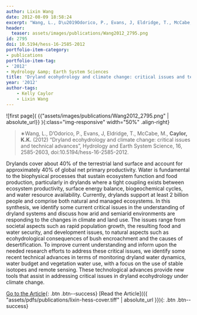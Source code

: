 ```yaml
---
author: Lixin Wang
date: 2012-08-09 18:58:24
excerpt: "Wang, L., D\u2019Odorico, P., Evans, J, Eldridge, T., McCabe, M., Caylor, K.K. (2012) \u201CDryland ecohydrology and climate change: critical issues and technical advances\u201D, Hydrology and Earth System Science, 16, 2585-2603, doi:10.5194/ hess-16-2585-2012."
header:
  teaser: assets/images/publications/Wang2012_2795.png
id: 2795
doi: 10.5194/hess-16-2585-2012
portfolio-item-category:
- publications
portfolio-item-tag:
- '2012'
- Hydrology &amp; Earth System Sciences
title: 'Dryland ecohydrology and climate change: critical issues and technical advances'
year: '2012'
author-tags:
    - Kelly Caylor
    - Lixin Wang
---
```


![first page]( {{"assets/images/publications/Wang2012_2795.png" | absolute_url}} ){:class="img-responsive" width="50%" .align-right}

> ∗Wang, L., D’Odorico, P., Evans, J, Eldridge, T., McCabe, M., **Caylor, K.K.** (2012) “Dryland ecohydrology and climate change: critical issues and technical advances”, Hydrology and Earth System Science, 16, 2585-2603, doi:10.5194/hess-16-2585-2012.


Drylands cover about 40% of the terrestrial land surface and account for approximately 40% of global net primary productivity. Water is fundamental to the biophysical processes that sustain ecosystem function and food production, particularly in drylands where a tight coupling exists between ecosystem productivity, surface energy balance, biogeochemical cycles, and water resource availability. Currently, drylands support at least 2 billion people and comprise both natural and managed ecosystems. In this synthesis, we identify some current critical issues in the understanding of dryland systems and discuss how arid and semiarid environments are responding to the changes in climate and land use. The issues range from societal aspects such as rapid population growth, the resulting food and water security, and development issues, to natural aspects such as ecohydrological consequences of bush encroachment and the causes of desertification. To improve current understanding and inform upon the needed research efforts to address these critical issues, we identify some recent technical advances in terms of monitoring dryland water dynamics, water budget and vegetation water use, with a focus on the use of stable isotopes and remote sensing. These technological advances provide new tools that assist in addressing critical issues in dryland ecohydrology under climate change.


[Go to the Article](http://dx.doi.org/10.5194/hess-16-2585-2012){: .btn .btn--success}
[Read the Article]({{ "assets/pdfs/publications/lixin-hess-cover.tiff" | absolute_url }}){: .btn .btn--success}